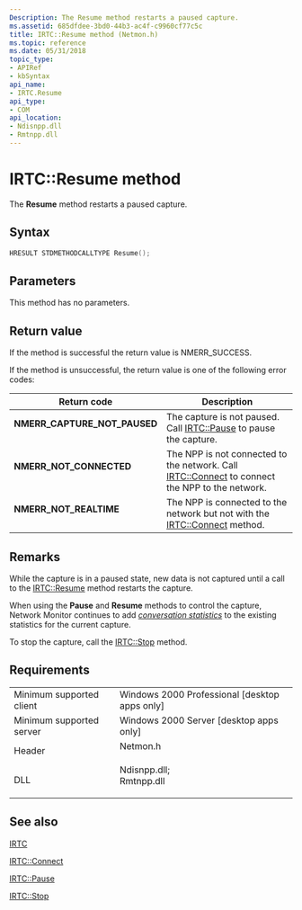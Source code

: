 ```yaml
---
Description: The Resume method restarts a paused capture.
ms.assetid: 685dfdee-3bd0-44b3-ac4f-c9960cf77c5c
title: IRTC::Resume method (Netmon.h)
ms.topic: reference
ms.date: 05/31/2018
topic_type: 
- APIRef
- kbSyntax
api_name: 
- IRTC.Resume
api_type: 
- COM
api_location: 
- Ndisnpp.dll
- Rmtnpp.dll
---
```


# IRTC::Resume method

The **Resume** method restarts a paused capture.

## Syntax


```C++
HRESULT STDMETHODCALLTYPE Resume();
```



## Parameters

This method has no parameters.

## Return value

If the method is successful the return value is NMERR\_SUCCESS.

If the method is unsuccessful, the return value is one of the following error codes:



| Return code                                                                                                | Description                                                                                                                   |
|------------------------------------------------------------------------------------------------------------|-------------------------------------------------------------------------------------------------------------------------------|
| <dl> <dt>**NMERR\_CAPTURE\_NOT\_PAUSED**</dt> </dl> | The capture is not paused. Call [IRTC::Pause](irtc-pause.md) to pause the capture.<br/>                                |
| <dl> <dt>**NMERR\_NOT\_CONNECTED**</dt> </dl>       | The NPP is not connected to the network. Call [IRTC::Connect](irtc-connect.md) to connect the NPP to the network.<br/> |
| <dl> <dt>**NMERR\_NOT\_REALTIME**</dt> </dl>        | The NPP is connected to the network but not with the [IRTC::Connect](irtc-connect.md) method.<br/>                     |



 

## Remarks

While the capture is in a paused state, new data is not captured until a call to the [IRTC::Resume](idelaydc-resume.md) method restarts the capture.

When using the **Pause** and **Resume** methods to control the capture, Network Monitor continues to add [*conversation statistics*](c.md) to the existing statistics for the current capture.

To stop the capture, call the [IRTC::Stop](irtc-stop.md) method.

## Requirements



|                                     |                                                                                                                                                          |
|-------------------------------------|----------------------------------------------------------------------------------------------------------------------------------------------------------|
| Minimum supported client<br/> | Windows 2000 Professional \[desktop apps only\]<br/>                                                                                               |
| Minimum supported server<br/> | Windows 2000 Server \[desktop apps only\]<br/>                                                                                                     |
| Header<br/>                   | <dl> <dt>Netmon.h</dt> </dl>                                                                      |
| DLL<br/>                      | <dl> <dt>Ndisnpp.dll; </dt> <dt>Rmtnpp.dll</dt> </dl> |



## See also

<dl> <dt>

[IRTC](irtc.md)
</dt> <dt>

[IRTC::Connect](irtc-connect.md)
</dt> <dt>

[IRTC::Pause](irtc-pause.md)
</dt> <dt>

[IRTC::Stop](irtc-stop.md)
</dt> </dl>

 

 




